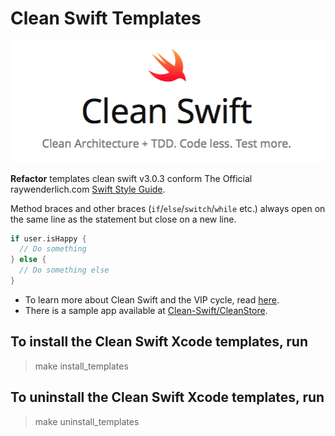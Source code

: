 # Clean Swift Templates

[![clean-swift](https://github.com/motojojoe/assets/blob/master/CleanSwift.png?raw=true)](http://clean-swift.com)

**Refactor** templates clean swift v3.0.3 conform The Official raywenderlich.com [Swift Style Guide](https://github.com/raywenderlich/swift-style-guide).

Method braces and other braces (`if`/`else`/`switch`/`while` etc.) always open on the same line as the statement but close on a new line.

```swift
if user.isHappy {
  // Do something
} else {
  // Do something else
}
```

- To learn more about Clean Swift and the VIP cycle, read [here](http://clean-swift.com/clean-swift-ios-architecture).
- There is a sample app available at [Clean-Swift/CleanStore](https://github.com/Clean-Swift/CleanStore).

## To install the Clean Swift Xcode templates, run

> make install_templates

## To uninstall the Clean Swift Xcode templates, run

> make uninstall_templates
